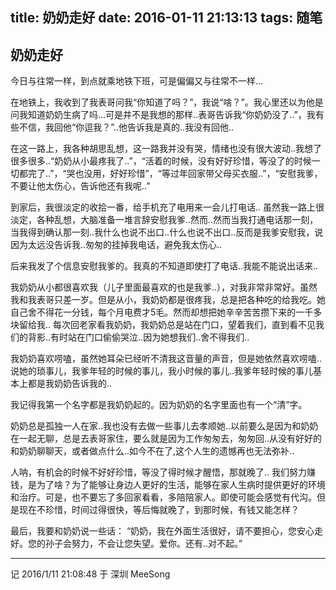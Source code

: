 title: 奶奶走好
date: 2016-01-11 21:13:13
tags: 随笔
---

## 奶奶走好 ##

今日与往常一样，到点就乘地铁下班，可是偏偏又与往常不一样...

在地铁上，我收到了我表哥问我“你知道了吗？”，我说“啥？”。我心里还以为他是问我知道奶奶生病了吗...可是并不是我想的那样..表哥告诉我“你奶奶没了..”，我有些不信，我回他“你逗我？”..他告诉我是真的..我没有回他..

<!-- more -->

在这一路上，我各种胡思乱想，这一路我并没有哭，情绪也没有很大波动..我想了很多很多..“奶奶从小最疼我了..”，“活着的时候，没有好好珍惜，等没了的时候一切都完了..”，“哭也没用，好好珍惜”，“等过年回家带父母买衣服..”，“安慰我爹，不要让他太伤心，告诉他还有我呢..”

到家后，我很淡定的收拾一番，给手机充了电用来一会儿打电话..
虽然我一路上很淡定，各种乱想，大脑准备一堆言辞安慰我爹..然而..然而当我打通电话那一刻，当我得到确认那一刻..我什么也说不出口..什么也说不出口..反而是我爹安慰我，说因为太远没告诉我..匆匆的挂掉我电话，避免我太伤心..

后来我发了个信息安慰我爹的。我真的不知道即使打了电话..我能不能说出话来..

我奶奶从小都很喜欢我（儿子里面最喜欢的也是我爹..），对我非常非常好。虽然我和我表哥只差一岁。但是从小，我奶奶都是很疼我，总是把各种吃的给我吃。她自己舍不得花一分钱，每个月电费才5毛。然而却想把她辛辛苦苦攒下来的一千多块留给我..
每次回老家看我奶奶，我奶奶总是站在门口，望着我们，直到看不见我们的背影..有时站在门口偷偷哭泣..因为她想我们..舍不得我们..

我奶奶喜欢唠嗑，虽然她耳朵已经听不清我这音量的声音，但是她依然喜欢唠嗑..说她的琐事儿，我爹年轻的时候的事儿，我小时候的事儿..我爹年轻时候的事儿基本上都是我奶奶告诉我的..

我记得我第一个名字都是我奶奶起的。因为奶奶的名字里面也有一个“清”字。

奶奶总是孤独一人在家..我也没有去做一些事儿去孝顺她..以前要么是因为和奶奶在一起无聊，总是去表哥家住，要么就是因为工作匆匆去，匆匆回..从没有好好的和奶奶聊聊天，或者做点什么..如今不在了,这个人生的遗憾再也无法弥补..

人呐，有机会的时候不好好珍惜，等没了得时候才醒悟，那就晚了..
我们努力赚钱，是为了啥？为了能够让身边人更好的生活，能够在家人生病时提供更好的环境和治疗。可是，也不要忘了多回家看看，多陪陪家人。即使可能会感觉有代沟。但是现在不珍惜，时间过得很快，等后悔就晚了，到那时候，有钱又能怎样？

最后，我要和奶奶说一些话：
“奶奶，我在外面生活很好，请不要担心，您安心走好。您的孙子会努力，不会让您失望。爱你。还有..对不起。”

----------

记 2016/1/11 21:08:48 
于 深圳
MeeSong